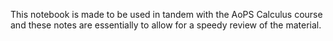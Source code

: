 This notebook is made to be used in tandem with the AoPS Calculus course and these notes are essentially to allow for a speedy review of the material.